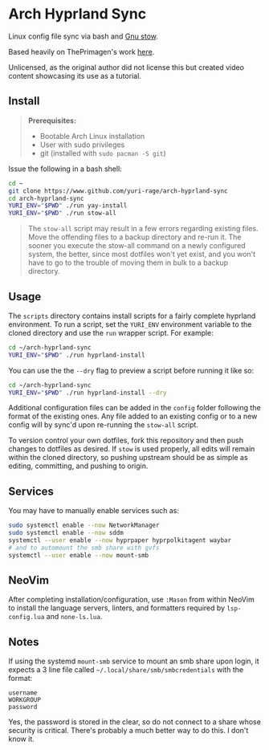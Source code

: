 # Arch Hyprland Sync

Linux config file sync via bash and [Gnu stow](https://www.gnu.org/software/stow/).

Based heavily on ThePrimagen's work [here](https://github.com/ThePrimeagen/dev).

Unlicensed, as the original author did not license this but created video content showcasing its use as a tutorial.

## Install

> **Prerequisites:**
> * Bootable Arch Linux installation
> * User with sudo privileges
> * git (installed with `sudo pacman -S git`)

Issue the following in a bash shell:
```bash
cd ~
git clone https://www.github.com/yuri-rage/arch-hyprland-sync
cd arch-hyprland-sync
YURI_ENV="$PWD" ./run yay-install
YURI_ENV="$PWD" ./run stow-all
```
> The `stow-all` script may result in a few errors regarding existing files. Move the offending files to a backup directory and re-run it. The sooner you execute the stow-all command on a newly configured system, the better, since most dotfiles won't yet exist, and you won't have to go to the trouble of moving them in bulk to a backup directory.

## Usage

The `scripts` directory contains install scripts for a fairly complete hyprland environment. To run a script, set the `YURI_ENV` environment variable to the cloned directory and use the `run` wrapper script. For example:

```bash
cd ~/arch-hyprland-sync
YURI_ENV="$PWD" ./run hyprland-install

```

You can use the the `--dry` flag to preview a script before running it like so:
```bash
cd ~/arch-hyprland-sync
YURI_ENV="$PWD" ./run hyprland-install --dry

```

Additional configuration files can be added in the `config` folder following the format of the existing ones. Any file added to an existing config or to a new config will by sync'd upon re-running the `stow-all` script.

To version control your own dotfiles, fork this repository and then push changes to dotfiles as desired. If `stow` is used properly, all edits will remain within the cloned directory, so pushing upstream should be as simple as editing, committing, and pushing to origin.

## Services

You may have to manually enable services such as:
```bash
sudo systemctl enable --now NetworkManager
sudo systemctl enable --now sddm
systemctl --user enable --now hyprpaper hyprpolkitagent waybar
# and to automount the smb share with gvfs
systemctl --user enable --now mount-smb
```

## NeoVim

After completing installation/configuration, use `:Mason` from within NeoVim to install the language servers, linters, and formatters required by `lsp-config.lua` and `none-ls.lua`.

## Notes

If using the systemd `mount-smb` service to mount an smb share upon login, it expects a 3 line file called `~/.local/share/smb/smbcredentials` with the format:
```
username
WORKGROUP
password
```
Yes, the password is stored in the clear, so do not connect to a share whose security is critical. There's probably a much better way to do this. I don't know it.

